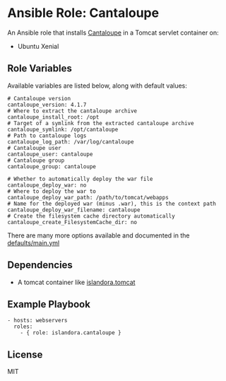 # Ansible Role: Cantaloupe

An Ansible role that installs [Cantaloupe](https://github.com/medusa-project/cantaloupe) in a Tomcat servlet container on:

* Ubuntu Xenial

## Role Variables

Available variables are listed below, along with default values:

```
# Cantaloupe version
cantaloupe_version: 4.1.7
# Where to extract the cantaloupe archive
cantaloupe_install_root: /opt
# Target of a symlink from the extracted cantaloupe archive 
cantaloupe_symlink: /opt/cantaloupe
# Path to cantaloupe logs
cantaloupe_log_path: /var/log/cantaloupe
# Cantaloupe user
cantaloupe_user: cantaloupe
# Cantaloupe group
cantaloupe_group: cantaloupe

# Whether to automatically deploy the war file
cantaloupe_deploy_war: no
# Where to deploy the war to
cantaloupe_deploy_war_path: /path/to/tomcat/webapps
# Name for the deployed war (minus .war), this is the context path
cantaloupe_deploy_war_filename: cantaloupe
# Create the filesystem cache directory automatically
cantaloupe_create_FilesystemCache_dir: no
```

There are many more options available and documented in the [defaults/main.yml](defaults/main.yml)

## Dependencies

* A tomcat container like [islandora.tomcat](https://github.com/Islandora-DevOps/ansible-role-tomcat)
  
## Example Playbook

    - hosts: webservers
      roles:
        - { role: islandora.cantaloupe }

## License

MIT
